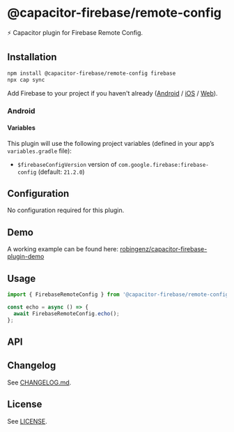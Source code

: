 # @capacitor-firebase/remote-config

⚡️ Capacitor plugin for Firebase Remote Config.

## Installation

```bash
npm install @capacitor-firebase/remote-config firebase
npx cap sync
```

Add Firebase to your project if you haven't already ([Android](https://firebase.google.com/docs/android/setup) / [iOS](https://firebase.google.com/docs/ios/setup) / [Web](https://firebase.google.com/docs/web/setup)).

### Android

#### Variables

This plugin will use the following project variables (defined in your app’s `variables.gradle` file):

- `$firebaseConfigVersion` version of `com.google.firebase:firebase-config` (default: `21.2.0`)

## Configuration

No configuration required for this plugin.

## Demo

A working example can be found here: [robingenz/capacitor-firebase-plugin-demo](https://github.com/robingenz/capacitor-firebase-plugin-demo)

## Usage

```typescript
import { FirebaseRemoteConfig } from '@capacitor-firebase/remote-config';

const echo = async () => {
  await FirebaseRemoteConfig.echo();
};
```

## API

<docgen-index>

</docgen-index>

<docgen-api>
<!--Update the source file JSDoc comments and rerun docgen to update the docs below-->

</docgen-api>

## Changelog

See [CHANGELOG.md](/packages/remote-config/CHANGELOG.md).

## License

See [LICENSE](/packages/remote-config/LICENSE).
